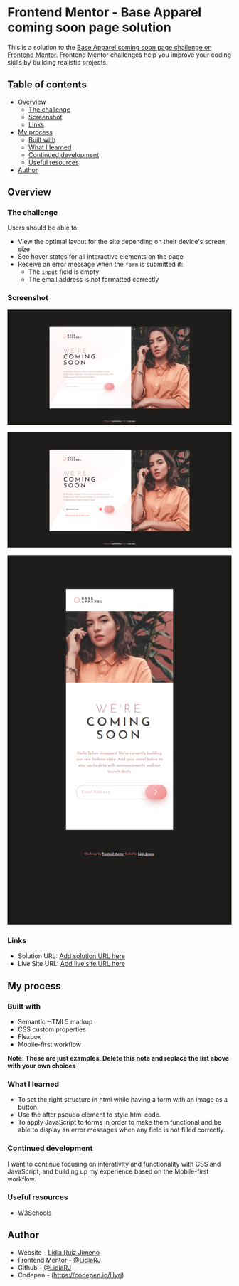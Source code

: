 # Frontend Mentor - Base Apparel coming soon page solution

This is a solution to the [Base Apparel coming soon page challenge on Frontend Mentor](https://www.frontendmentor.io/challenges/base-apparel-coming-soon-page-5d46b47f8db8a7063f9331a0). Frontend Mentor challenges help you improve your coding skills by building realistic projects. 

## Table of contents

- [Overview](#overview)
  - [The challenge](#the-challenge)
  - [Screenshot](#screenshot)
  - [Links](#links)
- [My process](#my-process)
  - [Built with](#built-with)
  - [What I learned](#what-i-learned)
  - [Continued development](#continued-development)
  - [Useful resources](#useful-resources)
- [Author](#author)




## Overview

### The challenge

Users should be able to:

- View the optimal layout for the site depending on their device's screen size
- See hover states for all interactive elements on the page
- Receive an error message when the `form` is submitted if:
  - The `input` field is empty
  - The email address is not formatted correctly

### Screenshot

[![Desktop_version](https://github.com/LidiaRJ/base-apparel-coming-soon-master/blob/main/base__apparel__desktop__LRJ.jpg)](https://github.com/LidiaRJ/base-apparel-coming-soon-master/blob/main/base__apparel__desktop__LRJ.jpg)

[![Desktop_version_error](https://github.com/LidiaRJ/base-apparel-coming-soon-master/blob/main/base__apparel__error__LRJ.jpg)](https://github.com/LidiaRJ/base-apparel-coming-soon-master/blob/main/base__apparel__error__LRJ.jpg)

[![Mobile_version](https://github.com/LidiaRJ/base-apparel-coming-soon-master/blob/main/base__apparel__mobile__LRJ.jpg)](https://github.com/LidiaRJ/base-apparel-coming-soon-master/blob/main/base__apparel__mobile__LRJ.jpg)

### Links

- Solution URL: [Add solution URL here](https://github.com/LidiaRJ/base-apparel-coming-soon-master.git)
- Live Site URL: [Add live site URL here](https://your-live-site-url.com)

## My process

### Built with

- Semantic HTML5 markup
- CSS custom properties
- Flexbox
- Mobile-first workflow


**Note: These are just examples. Delete this note and replace the list above with your own choices**

### What I learned

- To set the right structure in html while having a form with an image as a button.
- Use the after pseudo element to style html code.
- To apply JavaScript to forms in order to make them functional and be able to display an error messages when any field is not filled correctly. 


### Continued development

I want to continue focusing on interativity and functionality with CSS and JavaScript, and building up my experience based on the Mobile-first workflow.


### Useful resources

- [W3Schools](https://www.w3schools.com/js/DEFAULT.asp) 


## Author

- Website - [Lidia Ruiz Jimeno](https://www.behance.net/Lidiarjimeno)
- Frontend Mentor - [@LidiaRJ](https://www.frontendmentor.io/profile/LidiaRJ)
- Github - [@LidiaRJ](https://github.com/LidiaRJ)
- Codepen - (https://codepen.io/lilyrj)

